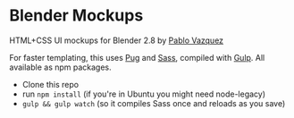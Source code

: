 # Blender Mockups
HTML+CSS UI mockups for Blender 2.8 by [Pablo Vazquez](http://www.pablovazquez.org)

For faster templating, this uses [Pug](https://pugjs.org) and [Sass](http://sass-lang.com/), compiled with [Gulp](http://gulpjs.com/). All available as npm packages.

* Clone this repo
* run ```npm install``` (if you're in Ubuntu you might need node-legacy)
* ```gulp && gulp watch``` (so it compiles Sass once and reloads as you save)
